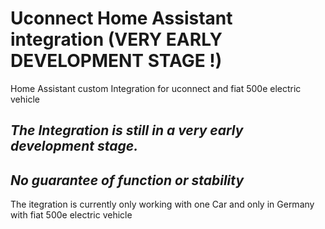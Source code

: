 # Uconnect Home Assistant integration (VERY EARLY DEVELOPMENT STAGE !)
Home Assistant custom Integration for uconnect and fiat 500e electric vehicle 


## *The Integration is still in a very early development stage.*
## *No guarantee of function or stability*

The itegration is currently only working with one Car and only in Germany with fiat 500e electric vehicle